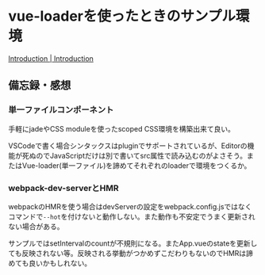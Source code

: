 # vue-loaderを使ったときのサンプル環境

[Introduction | Introduction](http://vue-loader.vuejs.org/en/index.html)

## 備忘録・感想

### 単一ファイルコンポーネント

手軽にjadeやCSS moduleを使ったscoped CSS環境を構築出来て良い。

VSCodeで書く場合シンタックスはpluginでサポートされているが、Editorの機能が死ぬのでJavaScriptだけは別で書いてsrc属性で読み込むのがよさそう。またはVue-loader(単一ファイル)を諦めてそれぞれのloaderで環境をつくるか。

### webpack-dev-serverとHMR

webpackのHMRを使う場合はdevServerの設定をwebpack.config.jsではなくコマンドで`--hot`を付けないと動作しない。また動作も不安定でうまく更新されない場合がある。

サンプルではsetIntervalのcountが不規則になる。またApp.vueのstateを更新しても反映されない等。反映される挙動がつかめずこだわりもないのでHMRは諦めても良いかもしれない。